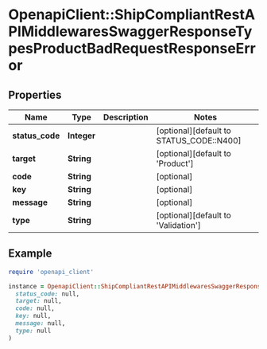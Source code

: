 # OpenapiClient::ShipCompliantRestAPIMiddlewaresSwaggerResponseTypesProductBadRequestResponseError

## Properties

| Name | Type | Description | Notes |
| ---- | ---- | ----------- | ----- |
| **status_code** | **Integer** |  | [optional][default to STATUS_CODE::N400] |
| **target** | **String** |  | [optional][default to &#39;Product&#39;] |
| **code** | **String** |  | [optional] |
| **key** | **String** |  | [optional] |
| **message** | **String** |  | [optional] |
| **type** | **String** |  | [optional][default to &#39;Validation&#39;] |

## Example

```ruby
require 'openapi_client'

instance = OpenapiClient::ShipCompliantRestAPIMiddlewaresSwaggerResponseTypesProductBadRequestResponseError.new(
  status_code: null,
  target: null,
  code: null,
  key: null,
  message: null,
  type: null
)
```

